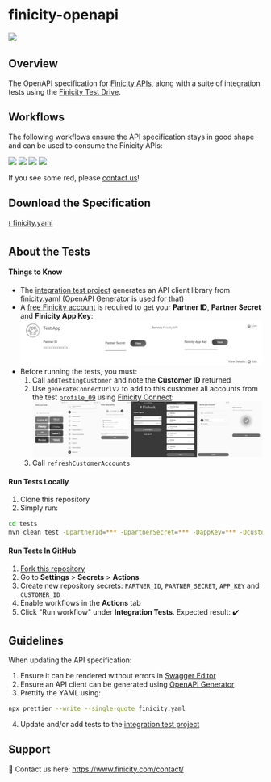 # finicity-openapi
[![](https://prod-finweb-frontend.s3-us-west-2.amazonaws.com/wp-content/uploads/20210512010711/Finicity_mc-logo-400x162.png)](https://www.finicity.com/)

## Overview

The OpenAPI specification for [Finicity APIs](https://docs.finicity.com/), along with a suite of integration tests using the [Finicity Test Drive](https://signup.finicity.com/).

## Workflows

The following workflows ensure the API specification stays in good shape and can be used to consume the Finicity APIs:

[![](https://github.com/FY-Dev-Relations/finicity-openapi/actions/workflows/swagger-editor.yml/badge.svg)](https://github.com/FY-Dev-Relations/finicity-openapi/actions/workflows/swagger-editor.yml)
[![](https://github.com/FY-Dev-Relations/finicity-openapi/actions/workflows/openapi-generator.yml/badge.svg)](https://github.com/FY-Dev-Relations/finicity-openapi/actions/workflows/openapi-generator.yml)
[![](https://github.com/FY-Dev-Relations/finicity-openapi/actions/workflows/integration.yml/badge.svg)](https://github.com/FY-Dev-Relations/finicity-openapi/actions/workflows/integration.yml)
[![](https://github.com/FY-Dev-Relations/finicity-openapi/actions/workflows/prettier.yml/badge.svg)](https://github.com/FY-Dev-Relations/finicity-openapi/actions/workflows/prettier.yml)

If you see some red, please [contact us](https://www.finicity.com/contact/)!

## Download the Specification
[⭳ finicity.yaml](./finicity.yaml)

## About the Tests
#### Things to Know

* The [integration test project](./tests) generates an API client library from [finicity.yaml](./finicity.yaml) ([OpenAPI Generator](https://openapi-generator.tech/) is used for that)
* A [free Finicity account](https://signup.finicity.com/) is required to get your **Partner ID**, **Partner Secret** and **Finicity App Key**:
![](./res/dashboard.png)
* Before running the tests, you must:
   1. Call `addTestingCustomer` and note the **Customer ID** returned
   2. Use `generateConnectUrlV2` to add to this customer all accounts from the test [`profile_09`](https://docs.finicity.com/test-the-apis/#test-the-apis-3) using [Finicity Connect](https://docs.finicity.com/):
   ![](./res/connect-for-tests.png)
   3. Call `refreshCustomerAccounts`

#### Run Tests Locally

1. Clone this repository
2. Simply run:
```sh
cd tests
mvn clean test -DpartnerId=*** -DpartnerSecret=*** -DappKey=*** -DcustomerId=***
```

#### Run Tests In GitHub

1. [Fork this repository](https://github.com/FY-Dev-Relations/finicity-openapi/fork)
2. Go to **Settings** > **Secrets** > **Actions**
3. Create new repository secrets: `PARTNER_ID`, `PARTNER_SECRET`, `APP_KEY` and `CUSTOMER_ID`
4. Enable workflows in the **Actions** tab
5. Click "Run workflow" under **Integration Tests**. Expected result: :heavy_check_mark:

## Guidelines

When updating the API specification:
1. Ensure it can be rendered without errors in [Swagger Editor](https://editor.swagger.io/)
2. Ensure an API client can be generated using [OpenAPI Generator](https://openapi-generator.tech/)
3. Prettify the YAML using:
```sh
npx prettier --write --single-quote finicity.yaml
```
4. Update and/or add tests to the [integration test project](./tests)

## Support

:love_letter: Contact us here: https://www.finicity.com/contact/
